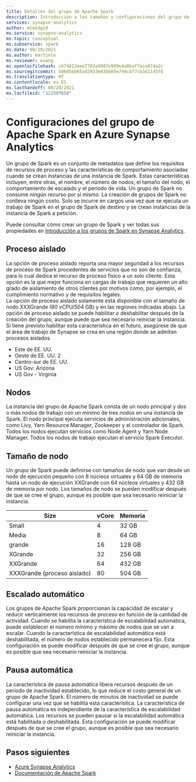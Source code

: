 ```yaml
---
title: Detalles del grupo de Apache Spark
description: Introducción a los tamaños y configuraciones del grupo de Apache Spark en Azure Synapse Analytics.
services: synapse-analytics
author: mlee3gsd
ms.service: synapse-analytics
ms.topic: conceptual
ms.subservice: spark
ms.date: 08/19/2021
ms.author: martinle
ms.reviewer: euang
ms.openlocfilehash: c674813aee7702e9887e909e4a8baf7ace074a2c
ms.sourcegitcommit: 5d605bb65ad2933e03b605e794cbf7cb3d1145f6
ms.translationtype: HT
ms.contentlocale: es-ES
ms.lasthandoff: 08/20/2021
ms.locfileid: "122597650"
---
```

# <a name="apache-spark-pool-configurations-in-azure-synapse-analytics"></a>Configuraciones del grupo de Apache Spark en Azure Synapse Analytics

Un grupo de Spark es un conjunto de metadatos que define los requisitos de recursos de proceso y las características de comportamiento asociadas cuando se crean instancias de una instancia de Spark. Estas características incluyen, entre otras, el nombre, el número de nodos, el tamaño del nodo, el comportamiento de escalado y el período de vida. Un grupo de Spark no consume ningún recurso por sí mismo. La creación de grupos de Spark no conlleva ningún costo. Solo se incurre en cargos una vez que se ejecuta un trabajo de Spark en el grupo de Spark de destino y se crean instancias de la instancia de Spark a petición.

Puede consultar cómo crear un grupo de Spark y ver todas sus propiedades en [Introducción a los grupos de Spark en Synapse Analytics](../quickstart-create-apache-spark-pool-portal.md).

## <a name="isolated-compute"></a>Proceso aislado

La opción de proceso aislado reporta una mayor seguridad a los recursos de proceso de Spark procedentes de servicios que no son de confianza, para lo cual dedica el recurso de proceso físico a un solo cliente.
Esta opción es la que mejor funciona en cargas de trabajo que requieren un alto grado de aislamiento de otros clientes por motivos como, por ejemplo, el cumplimiento normativo y de requisitos legales.  
La opción de proceso aislado solamente está disponible con el tamaño de nodo XXXGrande (80 vCPU/504 GB) y en las regiones indicadas abajo.  La opción de proceso aislado se puede habilitar o deshabilitar después de la creación del grupo, aunque puede que sea necesario reiniciar la instancia.  Si tiene previsto habilitar esta característica en el futuro, asegúrese de que el área de trabajo de Synapse se crea en una región donde se admitan procesos aislados.

* Este de EE. UU.
* Oeste de EE. UU. 2
* Centro-sur de EE. UU.
* US Gov: Arizona
* US Gov - Virginia

## <a name="nodes"></a>Nodos

La instancia del grupo de Apache Spark consta de un nodo principal y dos o más nodos de trabajo con un mínimo de tres nodos en una instancia de Spark.  El nodo principal ejecuta servicios de administración adicionales, como Livy, Yarn Resource Manager, Zookeeper y el controlador de Spark.  Todos los nodos ejecutan servicios como Node Agent y Yarn Node Manager. Todos los nodos de trabajo ejecutan el servicio Spark Executor.

## <a name="node-sizes"></a>Tamaño de nodo

Un grupo de Spark puede definirse con tamaños de nodo que van desde un nodo de ejecución pequeño con 8 núcleos virtuales y 64 GB de memoria hasta un nodo de ejecución XXGrande con 64 núcleos virtuales y 432 GB de memoria por nodo. Los tamaños de nodo se pueden modificar después de que se cree el grupo, aunque es posible que sea necesario reiniciar la instancia.

|Size | vCore | Memoria|
|-----|------|-------|
|Small|4|32 GB|
|Media|8|64 GB|
|grande|16|128 GB|
|XGrande|32|256 GB|
|XXGrande|64|432 GB|
|XXXGrande (proceso aislado)|80|504 GB|

## <a name="autoscale"></a>Escalado automático

Los grupos de Apache Spark proporcionan la capacidad de escalar y reducir verticalmente los recursos de proceso en función de la cantidad de actividad.  Cuando se habilita la característica de escalabilidad automática, puede establecer el número mínimo y máximo de nodos que se van a escalar.
Cuando la característica de escalabilidad automática está deshabilitada, el número de nodos establecido permanecerá fijo.  Esta configuración se puede modificar después de que se cree el grupo, aunque es posible que sea necesario reiniciar la instancia.

## <a name="automatic-pause"></a>Pausa automática

La característica de pausa automática libera recursos después de un período de inactividad establecido, lo que reduce el costo general de un grupo de Apache Spark.  El número de minutos de inactividad se puede configurar una vez que se habilita esta característica.  La característica de pausa automática es independiente de la característica de escalabilidad automática. Los recursos se pueden pausar si la escalabilidad automática está habilitada o deshabilitada.  Esta configuración se puede modificar después de que se cree el grupo, aunque es posible que sea necesario reiniciar la instancia.

## <a name="next-steps"></a>Pasos siguientes

* [Azure Synapse Analytics](../index.yml)
* [Documentación de Apache Spark](https://spark.apache.org/docs/2.4.5/)